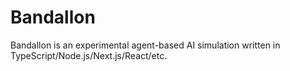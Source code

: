 # Bandallon

Bandallon is an experimental agent-based AI simulation written in TypeScript/Node.js/Next.js/React/etc.
